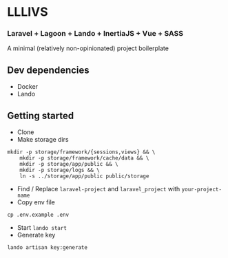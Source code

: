 # LLLIVS

### Laravel + Lagoon + Lando + InertiaJS + Vue + SASS

A minimal (relatively non-opinionated) project boilerplate

## Dev dependencies

* Docker
* Lando

## Getting started

* Clone
* Make storage dirs
```shell
mkdir -p storage/framework/{sessions,views} && \
    mkdir -p storage/framework/cache/data && \
    mkdir -p storage/app/public && \
    mkdir -p storage/logs && \
    ln -s ../storage/app/public public/storage
```
* Find / Replace `laravel-project` and `laravel_project` with `your-project-name`
* Copy env file
```shell
cp .env.example .env
```
* Start `lando start`
* Generate key
```shell
lando artisan key:generate
```  
